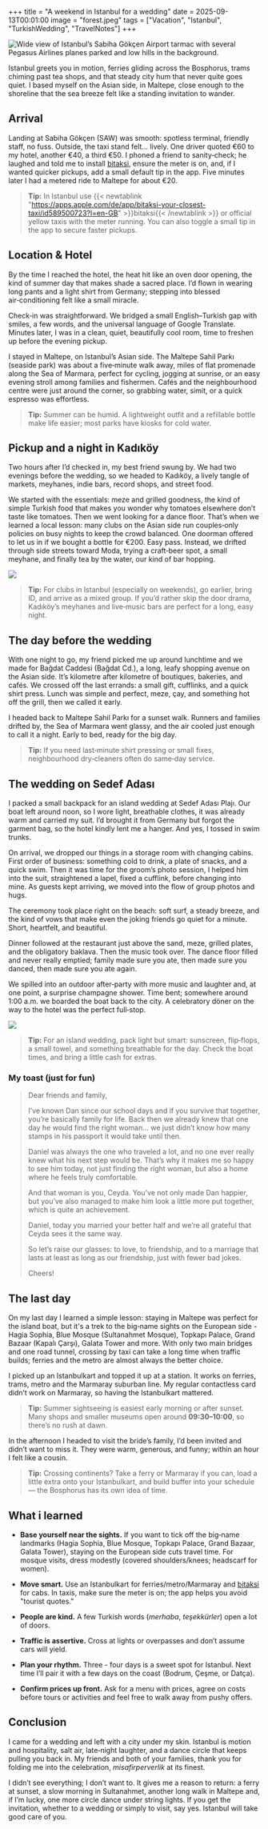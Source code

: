 +++
title = "A weekend in Istanbul for a wedding"
date = 2025-09-13T00:01:00
image = "forest.jpeg"
tags = ["Vacation", "Istanbul", "TurkishWedding", "TravelNotes"]
+++

![Wide view of Istanbul’s Sabiha Gökçen Airport tarmac with several Pegasus Airlines planes parked and low hills in the background.](./saw-airport.JPEG)

Istanbul greets you in motion, ferries gliding across the Bosphorus, trams chiming past tea shops, and that steady city hum that never quite goes quiet. I based myself on the Asian side, in Maltepe, close enough to the shoreline that the sea breeze felt like a standing invitation to wander.

## Arrival

Landing at Sabiha Gökçen (SAW) was smooth: spotless terminal, friendly staff, no fuss. Outside, the taxi stand felt… lively. One driver quoted €60 to my hotel, another €40, a third €50. I phoned a friend to sanity‑check; he laughed and told me to install [bitaksi](<https://apps.apple.com/de/app/bitaksi-your-closest-taxi/id589500723?l=en-GB> "bitaksi"), ensure the meter is on, and, if I wanted quicker pickups, add a small default tip in the app. Five minutes later I had a metered ride to Maltepe for about €20.
> **Tip:** In Istanbul use {{< newtablink "https://apps.apple.com/de/app/bitaksi-your-closest-taxi/id589500723?l=en-GB" >}}bitaksi{{< /newtablink >}} or official yellow taxis with the meter running. You can also toggle a small tip in the app to secure faster pickups.

## Location & Hotel

By the time I reached the hotel, the heat hit like an oven door opening, the kind of summer day that makes shade a sacred place. I’d flown in wearing long pants and a light shirt from Germany; stepping into blessed air‑conditioning felt like a small miracle.

Check‑in was straightforward. We bridged a small English–Turkish gap with smiles, a few words, and the universal language of Google Translate. Minutes later, I was in a clean, quiet, beautifully cool room, time to freshen up before the evening pickup.

I stayed in Maltepe, on Istanbul’s Asian side. The Maltepe Sahil Parkı (seaside park) was about a five‑minute walk away, miles of flat promenade along the Sea of Marmara, perfect for cycling, jogging at sunrise, or an easy evening stroll among families and fishermen. Cafés and the neighbourhood centre were just around the corner, so grabbing water, simit, or a quick espresso was effortless.


> **Tip:** Summer can be humid. A lightweight outfit and a refillable bottle make life easier; most parks have kiosks for cold water.

## Pickup and a night in Kadıköy

Two hours after I’d checked in, my best friend swung by. We had two evenings before the wedding, so we headed to Kadıköy, a lively tangle of markets, meyhanes, indie bars, record shops, and street food.

We started with the essentials: meze and grilled goodness, the kind of simple Turkish food that makes you wonder why tomatoes elsewhere don’t taste like tomatoes. Then we went looking for a dance floor. That’s when we learned a local lesson: many clubs on the Asian side run couples‑only policies on busy nights to keep the crowd balanced. One doorman offered to let us in if we bought a bottle for €200. Easy pass. Instead, we drifted through side streets toward Moda, trying a craft‑beer spot, a small meyhane, and finally tea by the water, our kind of bar hopping.

![](./kadi.JPEG)

> **Tip:** For clubs in Istanbul (especially on weekends), go earlier, bring ID, and arrive as a mixed group. If you’d rather skip the door drama, Kadıköy’s meyhanes and live‑music bars are perfect for a long, easy night.

## The day before the wedding

With one night to go, my friend picked me up around lunchtime and we made for Bağdat Caddesi (Bağdat Cd.), a long, leafy shopping avenue on the Asian side. It’s kilometre after kilometre of boutiques, bakeries, and cafés. We crossed off the last errands: a small gift, cufflinks, and a quick shirt press. Lunch was simple and perfect, meze, çay, and something hot off the grill, then we called it early.

I headed back to Maltepe Sahil Parkı for a sunset walk. Runners and families drifted by, the Sea of Marmara went glassy, and the air cooled just enough to call it a night. Early to bed, ready for the big day.

> **Tip:** If you need last‑minute shirt pressing or small fixes, neighbourhood dry‑cleaners often do same‑day service.

## The wedding on Sedef Adası

I packed a small backpack for an island wedding at Sedef Adası Plajı. Our boat left around noon, so I wore light, breathable clothes, it was already warm and carried my suit. I’d brought it from Germany but forgot the garment bag, so the hotel kindly lent me a hanger. And yes, I tossed in swim trunks.

On arrival, we dropped our things in a storage room with changing cabins. First order of business: something cold to drink, a plate of snacks, and a quick swim. Then it was time for the groom’s photo session, I helped him into the suit, straightened a lapel, fixed a cufflink, before changing into mine. As guests kept arriving, we moved into the flow of group photos and hugs.

The ceremony took place right on the beach: soft surf, a steady breeze, and the kind of vows that make even the joking friends go quiet for a minute. Short, heartfelt, and beautiful.

Dinner followed at the restaurant just above the sand, meze, grilled plates, and the obligatory baklava. Then the music took over. The dance floor filled and never really emptied; family made sure you ate, then made sure you danced, then made sure you ate again.

We spilled into an outdoor after‑party with more music and laughter and, at one point, a surprise champagne shower. Time bent; somewhere around 1:00 a.m. we boarded the boat back to the city. A celebratory döner on the way to the hotel was the perfect full‑stop.

![](./wedding.JPEG)

> **Tip:** For an island wedding, pack light but smart: sunscreen, flip‑flops, a small towel, and something breathable for the day. Check the boat times, and bring a little cash for extras.

### My toast (just for fun)

> Dear friends and family,
>
> I’ve known Dan since our school days and if you survive that together, you’re basically family for life. Back then we already knew that one day he would find the right woman… we just didn’t know how many stamps in his passport it would take until then.
>
> Daniel was always the one who traveled a lot, and no one ever really knew what his next step would be. That’s why it makes me so happy to see him today, not just finding the right woman, but also a home where he feels truly comfortable.
>
> And that woman is you, Ceyda. You’ve not only made Dan happier, but you’ve also managed to make him look a little more put together, which is quite an achievement.
>
> Daniel, today you married your better half and we’re all grateful that Ceyda sees it the same way.
>
> So let’s raise our glasses: to love, to friendship, and to a marriage that lasts at least as long as our friendship, just with fewer bad jokes.
>
> Cheers!

## The last day

On my last day I learned a simple lesson: staying in Maltepe was perfect for the island boat, but it's a trek to the big‑name sights on the European side - Hagia Sophia, Blue Mosque (Sultanahmet Mosque), Topkapı Palace, Grand Bazaar (Kapalı Çarşı), Galata Tower and more. With only two main bridges and one road tunnel, crossing by taxi can take a long time when traffic builds; ferries and the metro are almost always the better choice.

I picked up an Istanbulkart and topped it up at a station. It works on ferries, trams, metro and the Marmaray suburban line. My regular contactless card didn’t work on Marmaray, so having the Istanbulkart mattered.

> **Tip:** Summer sightseeing is easiest early morning or after sunset. Many shops and smaller museums open around **09:30–10:00**, so there’s no rush at dawn.

In the afternoon I headed to visit the bride’s family, I’d been invited and didn’t want to miss it. They were warm, generous, and funny; within an hour I felt like a cousin.

> **Tip:** Crossing continents? Take a ferry or Marmaray if you can, load a little extra onto your Istanbulkart, and build buffer into your schedule — the Bosphorus has its own idea of time.

## What i learned



- **Base yourself near the sights.** If you want to tick off the big‑name landmarks (Hagia Sophia, Blue Mosque, Topkapı Palace, Grand Bazaar, Galata Tower), staying on the European side cuts travel time. For mosque visits, dress modestly (covered shoulders/knees; headscarf for women).

- **Move smart.** Use an Istanbulkart for ferries/metro/Marmaray and [bitaksi](<https://apps.apple.com/de/app/bitaksi-your-closest-taxi/id589500723?l=en-GB> "bitaksi") for cabs. In taxis, make sure the meter is on; the app helps you avoid "tourist quotes."

- **People are kind.** A few Turkish words (*merhaba*, *teşekkürler*) open a lot of doors.

- **Traffic is assertive.** Cross at lights or overpasses and don’t assume cars will yield.

- **Plan your rhythm.** Three - four days is a sweet spot for Istanbul. Next time I’ll pair it with a few days on the coast (Bodrum, Çeşme, or Datça).

- **Confirm prices up front.** Ask for a menu with prices, agree on costs before tours or activities and feel free to walk away from pushy offers.

## Conclusion

I came for a wedding and left with a city under my skin. Istanbul is motion and hospitality, salt air, late‑night laughter, and a dance circle that keeps pulling you back in. My friends and both of your families, thank you for folding me into the celebration, *misafirperverlik* at its finest.

I didn’t see everything; I don’t want to. It gives me a reason to return: a ferry at sunset, a slow morning in Sultanahmet, another long walk in Maltepe and, if I’m lucky, one more circle dance under string lights. If you get the invitation, whether to a wedding or simply to visit, say yes. Istanbul will take good care of you.